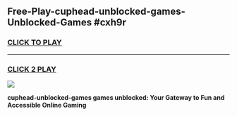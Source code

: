 
## Free-Play-cuphead-unblocked-games-Unblocked-Games #cxh9r
<h3>
<a href="https://news.freeplayer.one?title=cuphead-unblocked-games&ref=8M">CLICK TO PLAY</a></h3>
<hr>

<h3>
<a href="https://news.freeplayer.one?title=cuphead-unblocked-games&ref=8M">CLICK 2 PLAY</a>
  
</h3>

<a href="https://news.freeplayer.one?title=cuphead-unblocked-games&ref=8M"><img src="https://clearcache.store/games.png"></a>


**cuphead-unblocked-games games unblocked: Your Gateway to Fun and Accessible Online Gaming**
